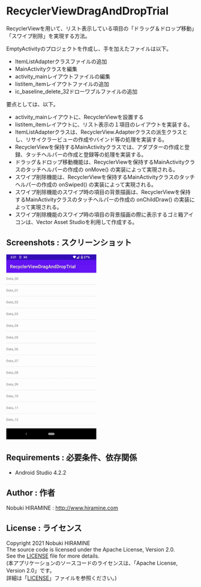 # RecyclerViewDragAndDropTrial
RecyclerViewを用いて、リスト表示している項目の「ドラッグ＆ドロップ移動」「スワイプ削除」を実現する方法。

EmptyActivityのプロジェクトを作成し、手を加えたファイルは以下。
- ItemListAdapterクラスファイルの追加
- MainActivityクラスを編集
- activity_mainレイアウトファイルの編集
- listitem_itemレイアウトファイルの追加
- ic_baseline_delete_32ドローワブルファイルの追加
 
要点としては、以下。
- activity_mainレイアウトに、RecyclerViewを設置する
- listitem_itemレイアウトに、リスト表示の１項目のレイアウトを実装する。
- ItemListAdapterクラスは、RecyclerView.Adapterクラスの派生クラスとし、リサイクラービューの作成やバインド等の処理を実装する。
- RecyclerViewを保持するMainActivityクラスでは、アダプターの作成と登録、タッチヘルパーの作成と登録等の処理を実装する。
- ドラッグ＆ドロップ移動機能は、RecyclerViewを保持するMainActivityクラスのタッチヘルパーの作成の onMove() の実装によって実現される。
- スワイプ削除機能は、RecyclerViewを保持するMainActivityクラスのタッチヘルパーの作成の onSwiped() の実装によって実現される。
- スワイプ削除機能のスワイプ時の項目の背景描画は、RecyclerViewを保持するMainActivityクラスのタッチヘルパーの作成の onChildDraw() の実装によって実現される。
- スワイプ削除機能のスワイプ時の項目の背景描画の際に表示するゴミ箱アイコンは、Vector Asset Studioを利用して作成する。

## Screenshots : スクリーンショット
<img src="images/screenshot_anim01.gif" width="240" alt="Screenshot"/>

## Requirements : 必要条件、依存関係
- Android Studio 4.2.2

## Author : 作者
Nobuki HIRAMINE : http://www.hiramine.com

## License : ライセンス
Copyright 2021 Nobuki HIRAMINE  
The source code is licensed under the Apache License, Version 2.0.  
See the [LICENSE](LICENSE) file for more details.  
(本アプリケーションのソースコードのライセンスは、「Apache License, Version 2.0」です。  
詳細は「[LICENSE](LICENSE)」ファイルを参照ください。)

